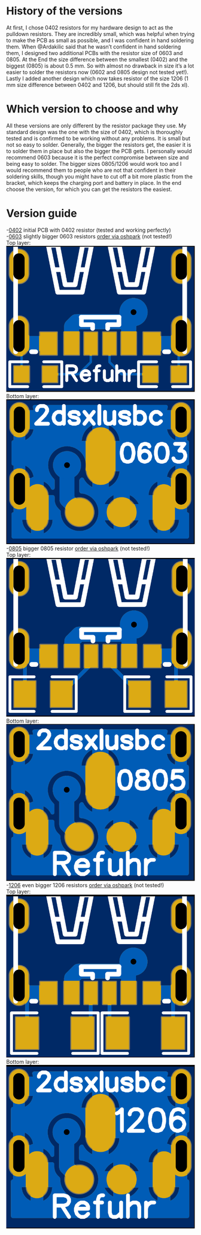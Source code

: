 # History of the versions 
At first, I chose 0402 resistors for my hardware design to act as the pulldown resistors. They are incredibly small, which was helpful when trying to make the PCB as small as possible, and I was confident in hand soldering them. When @Ardakilic said that he wasn’t confident in hand soldering them, I designed two additional PCBs with the resistor size of 0603 and 0805. At the End the size difference between the smallest (0402) and the biggest (0805) is about 0.5 mm. So with almost no drawback in size it’s a lot easier to solder the resistors now (0602 and 0805 design not tested yet!). Lastly I added another design which now takes resistor of the size 1206 (1 mm size difference between 0402 and 1206, but should still fit the 2ds xl).  

# Which version to choose and why  
All these versions are only different by the resistor package they use. My standard design was the one with the size of 0402, which is thoroughly tested and is confirmed to be working without any problems. It is small but not so easy to solder. Generally, the bigger the resistors get, the easier it is to solder them in place but also the bigger the PCB gets. I personally would recommend 0603 because it is the perfect compromise between size and being easy to solder. The bigger sizes 0805/1206 would work too and I would recommend them to people who are not that confident in their soldering skills, though you might have to cut off a bit more plastic from the bracket, which keeps the charging port and battery in place. In the end choose the version, for which you can get the resistors the easiest.

# Version guide  
-[0402](0402) initial PCB with 0402 resistor (tested and working perfectly)  
-[0603](0603) slightly bigger 0603 resistors [order via oshpark](https://oshpark.com/shared_projects/2moRwhC7) (not tested!)  
Top layer:  
![0603 top layer](../images/0603-top.png)  
Bottom layer:  
![0603 bottom layer](../images/0603-bottom.png)  
-[0805](0805) bigger 0805 resistor [order via oshpark](https://oshpark.com/shared_projects/RokBYKXV) (not tested!)  
Top layer:  
![0805 top layer](../images/0805-top.png)  
Bottom layer:  
![0805 bottom layer](../images/0805-bottom.png)  
-[1206](1206) even bigger 1206 resistors [order via oshpark](https://oshpark.com/shared_projects/wtxNBJHK) (not tested!)  
Top layer:  
![1206 top layer](../images/1206-top.png)  
Bottom layer:  
![1206 bottom layer](../images/1206-bottom.png)  
